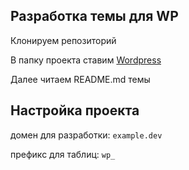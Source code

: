## Разработка темы для WP

Клонируем репозиторий  

В папку проекта ставим [Wordpress](https://wordpress.org/download/)  

Далее читаем README.md темы  

## Настройка проекта

домен для разработки: `example.dev`  

префикс для таблиц: `wp_`  
